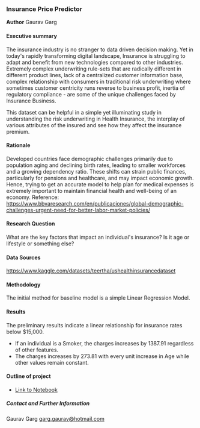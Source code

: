 ### Insurance Price Predictor
**Author** Gaurav Garg

#### Executive summary
The insurance industry is no stranger to data driven decision making. Yet in today's rapidly transforming digital landscape, Insurance is struggling to adapt and benefit from new technologies compared to other industries. Extremely complex underwriting rule-sets that are radically different in different product lines, lack of a centralized customer information base, complex relationship with consumers in traditional risk underwriting where sometimes customer centricity runs reverse to business profit, inertia of regulatory compliance - are some of the unique challenges faced by Insurance Business.

This dataset can be helpful in a simple yet illuminating study in understanding the risk underwriting in Health Insurance, the interplay of various attributes of the insured and see how they affect the insurance premium.

#### Rationale
Developed countries face demographic challenges primarily due to population aging and declining birth rates, leading to smaller workforces and a growing dependency ratio. These shifts can strain public finances, particularly for pensions and healthcare, and may impact economic growth. Hence, trying to get an accurate model to help plan for medical expenses is extremely important to maintain financial health and well-being of an economy.
Reference: https://www.bbvaresearch.com/en/publicaciones/global-demographic-challenges-urgent-need-for-better-labor-market-policies/

#### Research Question
What are the key factors that impact an individual's insurance? Is it age or lifestyle or something else?

#### Data Sources
https://www.kaggle.com/datasets/teertha/ushealthinsurancedataset

#### Methodology
The initial method for baseline model is a simple Linear Regression Model.

#### Results
The preliminary results indicate a linear relationship for insurance rates below $15,000. 
- If an individual is a Smoker, the charges increases by 1387.91 regardless of other features.
- The charges increases by 273.81 with every unit increase in Age while other values remain constant.

#### Outline of project

- [Link to Notebook](Capstone_Gaurav_Garg_EDA.ipynb)

##### Contact and Further Information
Gaurav Garg
garg.gaurav@hotmail.com

